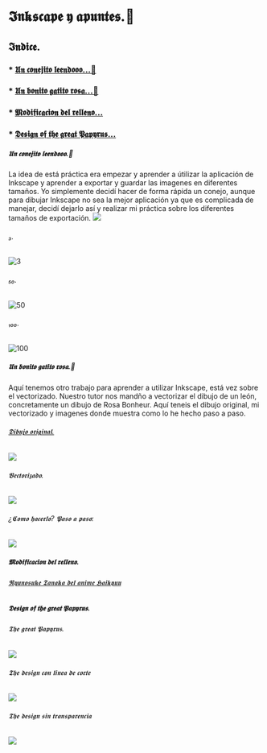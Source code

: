 # 𝕴𝖓𝖐𝖘𝖈𝖆𝖕𝖊 𝖞 𝖆𝖕𝖚𝖓𝖙𝖊𝖘.📓

## 𝕴𝖓𝖉𝖎𝖈𝖊.
### * [𝖀𝖓 𝖈𝖔𝖓𝖊𝖏𝖎𝖙𝖔 𝖑𝖊𝖊𝖓𝖉𝖔𝖔𝖔...🐰](https://github.com/chechiliaa/Welding-and-design./blob/main/inkscape.md#%F0%9D%96%80%F0%9D%96%93-%F0%9D%96%88%F0%9D%96%94%F0%9D%96%93%F0%9D%96%8A%F0%9D%96%8F%F0%9D%96%8E%F0%9D%96%99%F0%9D%96%94-%F0%9D%96%91%F0%9D%96%8A%F0%9D%96%8A%F0%9D%96%93%F0%9D%96%89%F0%9D%96%94%F0%9D%96%94%F0%9D%96%94)
### * [𝖀𝖓 𝖇𝖔𝖓𝖎𝖙𝖔 𝖌𝖆𝖙𝖎𝖙𝖔 𝖗𝖔𝖘𝖆...🦁](https://github.com/chechiliaa/Welding-and-design./blob/main/inkscape.md#%F0%9D%96%80%F0%9D%96%93-%F0%9D%96%87%F0%9D%96%94%F0%9D%96%93%F0%9D%96%8E%F0%9D%96%99%F0%9D%96%94-%F0%9D%96%8C%F0%9D%96%86%F0%9D%96%99%F0%9D%96%8E%F0%9D%96%99%F0%9D%96%94-%F0%9D%96%97%F0%9D%96%94%F0%9D%96%98%F0%9D%96%86)
### * [𝕸𝖔𝖉𝖎𝖋𝖎𝖈𝖆𝖈𝖎𝖔𝖓 𝖉𝖊𝖑 𝖗𝖊𝖑𝖑𝖊𝖓𝖔...](https://github.com/chechiliaa/Welding-and-design./blob/main/inkscape.md#%F0%9D%95%B8%F0%9D%96%94%F0%9D%96%89%F0%9D%96%8E%F0%9D%96%8B%F0%9D%96%8E%F0%9D%96%88%F0%9D%96%86%F0%9D%96%88%F0%9D%96%8E%F0%9D%96%94%F0%9D%96%93-%F0%9D%96%89%F0%9D%96%8A%F0%9D%96%91-%F0%9D%96%97%F0%9D%96%8A%F0%9D%96%91%F0%9D%96%91%F0%9D%96%8A%F0%9D%96%93%F0%9D%96%94)
### * [𝕯𝖊𝖘𝖎𝖌𝖓 𝖔𝖋 𝖙𝖍𝖊 𝖌𝖗𝖊𝖆𝖙 𝕻𝖆𝖕𝖞𝖗𝖚𝖘...](https://github.com/chechiliaa/Welding-and-design./blob/main/inkscape.md#%F0%9D%95%AF%F0%9D%96%8A%F0%9D%96%98%F0%9D%96%8E%F0%9D%96%8C%F0%9D%96%93-%F0%9D%96%94%F0%9D%96%8B-%F0%9D%96%99%F0%9D%96%8D%F0%9D%96%8A-%F0%9D%96%8C%F0%9D%96%97%F0%9D%96%8A%F0%9D%96%86%F0%9D%96%99-%F0%9D%95%BB%F0%9D%96%86%F0%9D%96%95%F0%9D%96%9E%F0%9D%96%97%F0%9D%96%9A%F0%9D%96%98)

##### 𝖀𝖓 𝖈𝖔𝖓𝖊𝖏𝖎𝖙𝖔 𝖑𝖊𝖊𝖓𝖉𝖔𝖔𝖔.🐰
La idea de está práctica era empezar y aprender a útilizar la aplicación de Inkscape y aprender a exportar y guardar las imagenes en diferentes tamaños. Yo simplemente decidí hacer de forma rápida un conejo, aunque para dibujar Inkscape no sea la mejor aplicación ya que es complicada de manejar, decidí dejarlo así y realizar mi práctica sobre los diferentes tamaños de exportación. 
![](https://raw.githubusercontent.com/chechiliaa/Soldadura-y-dise-o/7b799d953738bf94ff0bcc269393d5aed0ae9967/dibujo.svg)
###### ₃.
![3](https://raw.githubusercontent.com/chechiliaa/Soldadura-y-dise-o/main/dibujo.png)
###### ₅₀.
![50](https://raw.githubusercontent.com/chechiliaa/Soldadura-y-dise-o/main/dibujo50.png)
###### ₁₀₀.
![100](https://raw.githubusercontent.com/chechiliaa/Soldadura-y-dise-o/main/dibujo100.png)

##### 𝖀𝖓 𝖇𝖔𝖓𝖎𝖙𝖔 𝖌𝖆𝖙𝖎𝖙𝖔 𝖗𝖔𝖘𝖆.🦁
Aquí tenemos otro trabajo para aprender a utilizar Inkscape, está vez sobre el vectorizado. Nuestro tutor nos mandño a vectorizar el dibujo de un león, concretamente un dibujo de Rosa Bonheur. Aquí teneis el dibujo original, mi vectorizado y imagenes donde muestra como lo he hecho paso a paso.
###### [𝕯𝖎𝖇𝖚𝖏𝖔 𝖔𝖗𝖎𝖌𝖎𝖓𝖆𝖑.](https://content3.cdnprado.net/imagenes/Documentos/imgsem/19/1998/19984271-9cb6-476d-8655-f012e1fec1bf/0468ba4c-65e8-436e-a267-f76147971ea0.jpg)
![](https://raw.githubusercontent.com/chechiliaa/Soldadura-y-dise-o/main/0468ba4c-65e8-436e-a267-f76147971ea0.jpeg)
###### 𝖁𝖊𝖈𝖙𝖔𝖗𝖎𝖟𝖆𝖉𝖔.
![](https://raw.githubusercontent.com/chechiliaa/Soldadura-y-dise-o/adf699f00026b64e5e6b7ca1e8650d4243578509/leoncitOoo.jpeg.svg)
###### ¿𝕮𝖔𝖒𝖔 𝖍𝖆𝖈𝖊𝖗𝖑𝖔? 𝕻𝖆𝖘𝖔 𝖆 𝖕𝖆𝖘𝖔:
![](https://raw.githubusercontent.com/chechiliaa/Soldadura-y-dise-o/main/leon%20vertorizao%201.png)

##### 𝕸𝖔𝖉𝖎𝖋𝖎𝖈𝖆𝖈𝖎𝖔𝖓 𝖉𝖊𝖑 𝖗𝖊𝖑𝖑𝖊𝖓𝖔.
###### [𝕽𝖞𝖚𝖓𝖔𝖘𝖚𝖐𝖊 𝕿𝖆𝖓𝖆𝖐𝖆 𝖉𝖊𝖑 𝖆𝖓𝖎𝖒𝖊 𝕳𝖆𝖎𝖐𝖞𝖚𝖚](https://www.pinterest.co.kr/pin/404690716525236906/)

##### 𝕯𝖊𝖘𝖎𝖌𝖓 𝖔𝖋 𝖙𝖍𝖊 𝖌𝖗𝖊𝖆𝖙 𝕻𝖆𝖕𝖞𝖗𝖚𝖘.
###### 𝕿𝖍𝖊 𝖌𝖗𝖊𝖆𝖙 𝕻𝖆𝖕𝖞𝖗𝖚𝖘.
![](https://raw.githubusercontent.com/chechiliaa/Soldadura-y-dise-o/36bed2c14dfc4ea5118d60206ca29598eccf64c3/papyrus.svg)
###### 𝕿𝖍𝖊 𝖉𝖊𝖘𝖎𝖌𝖓 𝖈𝖔𝖓 𝖑𝖎𝖓𝖊𝖆 𝖉𝖊 𝖈𝖔𝖗𝖙𝖊
![](https://raw.githubusercontent.com/chechiliaa/Welding-and-design./b60805dc40d3cd78b60d0d5652b09aa0dff9d72e/papyrus%20con%20linea%20de%20corte.svg)
###### 𝕿𝖍𝖊 𝖉𝖊𝖘𝖎𝖌𝖓 𝖘𝖎𝖓 𝖙𝖗𝖆𝖓𝖘𝖕𝖆𝖗𝖊𝖓𝖈𝖎𝖆
![](https://raw.githubusercontent.com/chechiliaa/Welding-and-design./a2b6eba739aeff9b4f60dce3cedae0e5de79a82d/papyrus%20con%20linea%20de%20corte%20y%20blanco.svg)
